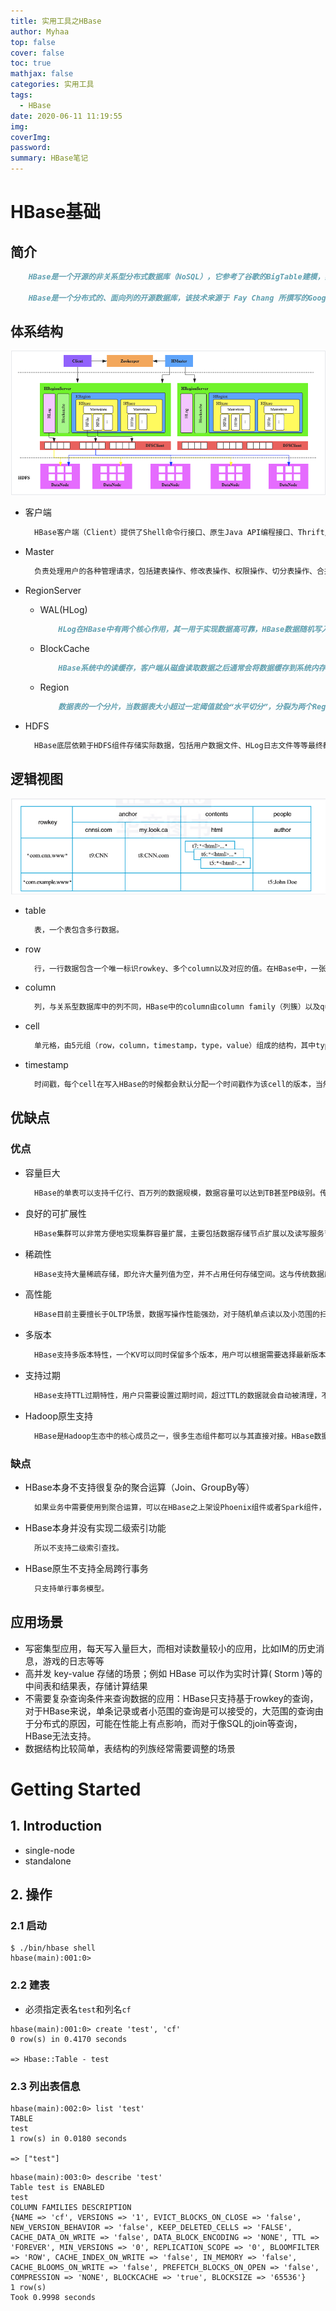 ```yaml
---
title: 实用工具之HBase
author: Myhaa
top: false
cover: false
toc: true
mathjax: false
categories: 实用工具
tags:
  - HBase
date: 2020-06-11 11:19:55
img:
coverImg:
password:
summary: HBase笔记
---
```


# HBase基础

## 简介

```markdown
	HBase是一个开源的非关系型分布式数据库（NoSQL），它参考了谷歌的BigTable建模，实现的编程语言为 Java。它是Apache软件基金会的Hadoop项目的一部分，运行于HDFS文件系统之上，为 Hadoop 提供类似于BigTable 规模的服务。因此，它可以对稀疏文件提供极高的容错率。
	
	HBase是一个分布式的、面向列的开源数据库，该技术来源于 Fay Chang 所撰写的Google论文“Bigtable：一个结构化数据的分布式存储系统”。就像Bigtable利用了Google文件系统（File System）所提供的分布式数据存储一样，HBase在Hadoop之上提供了类似于Bigtable的能力。HBase是Apache的Hadoop项目的子项目。HBase不同于一般的关系数据库，它是一个适合于非结构化数据存储的数据库。另一个不同的是HBase基于列簇的而不是基于行的模式。
```

## 体系结构

![image-20201218163039823](HBase/image-20201218163039823.png)

* 客户端

  ```markdown
  	HBase客户端（Client）提供了Shell命令行接口、原生Java API编程接口、Thrift/REST API编程接口以及MapReduce编程接口。支持所有常见的DML操作以及DDL操作，包括表的创建、删除、修改，以及数据的插入、删除、更新、读取等。其中Thrift/REST API主要用于支持非Java的上层业务需求，MapReduce接口则主要用于批量数据导入以及批量数据读取。
  ```

* Master

  ```markdown
  	负责处理用户的各种管理请求，包括建表操作、修改表操作、权限操作、切分表操作、合并数据分片操作以及Compaction操作；管理集群中所有RegionServer，包括RegionServer中Region的负载均衡、RegionServer的宕机恢复以及Region的迁移；负责过期日志以及文件的清理工作，Master会每隔一段时间检查HDFS中HLog是否过期、HFile是否已经被删除，并在过期之后会将其删除。
  ```

* RegionServer

  * WAL(HLog)

    ```markdown
    	HLog在HBase中有两个核心作用，其一用于实现数据高可靠，HBase数据随机写入并不是直接写入文件，而是先写入缓存，再异步刷新落盘。为了防止缓存数据丢失，数据写入缓存之前需要首先顺序写入HLog，通过这种方式，即使缓存数据丢失，仍然可以通过HLog日志恢复。其二用于实现HBase集群间主从复制，从集群通过回放主集群推送过来的HLog日志实现主从复制。
    ```

  * BlockCache

    ```markdown
    	HBase系统中的读缓存，客户端从磁盘读取数据之后通常会将数据缓存到系统内存中，后续访问同一行数据可以直接从内存中获取而不需要访问磁盘。对于带有大量热点读的业务请求来说，缓存机制会带来极大的性能提升。
    ```

  * Region

    ```markdown
    	数据表的一个分片，当数据表大小超过一定阈值就会“水平切分”，分裂为两个Region。Region是集群负载均衡的基本单位。通常一张表的Region会分布在整个集群的多台RegionServer上，一个RegionServer上会管理多个Region，当然，这些Region一般来自不同的数据表
    ```

* HDFS

  ```markdown
  	HBase底层依赖于HDFS组件存储实际数据，包括用户数据文件、HLog日志文件等等最终都会写入HDFS落盘。HDFS是Hadoop生态圈内最成熟的组件之一，数据默认三副本存储策略可以有效保证数据的高可靠性。HBase内部封装了一个称为DFSClient的HDFS客户端组件负责对HDFS的实际数据进行读写访问。
  ```

## 逻辑视图

![image-20201218164935058](HBase/image-20201218164935058.png)

* table

  ```markdown
  	表，一个表包含多行数据。
  ```

* row

  ```markdown
  	行，一行数据包含一个唯一标识rowkey、多个column以及对应的值。在HBase中，一张表中所有row都按照rowkey的字典序由小到大排序。
  ```

* column

  ```markdown
  	列，与关系型数据库中的列不同，HBase中的column由column family（列簇）以及qualifier（列名）两部分组成，两者中间使用"："相连，比如contents：html，其中contents为列簇，html为列簇下具体一列。column family在表创建的时候需要指定，用户不能随意增减。一个column family下可以设置任意多个qualifier，因此可以理解为HBase中的列可以动态增加，理论上甚至可以扩展到上百万列。
  ```

* cell

  ```markdown
  	单元格，由5元组（row，column，timestamp，type，value）组成的结构，其中type表示Put/Delete这样的操作类型，timestamp代表这个cell的版本。这个结构在数据库中实际是以KV结构存储的，其中（row，column，timestamp，type）是K，value字段对应KV的V。
  ```

* timestamp

  ```markdown
  	时间戳，每个cell在写入HBase的时候都会默认分配一个时间戳作为该cell的版本，当然，用户也可以在写入的时候自带时间戳。HBase支持多版本特性，即同一rowkey、column下可以有多个value存在，这些value使用timestamp作为版本号，版本越大，表示数据越新。
  ```

## 优缺点

### 优点

* 容量巨大

  ```markdown
  	HBase的单表可以支持千亿行、百万列的数据规模，数据容量可以达到TB甚至PB级别。传统的关系型数据库，如Oracle和MySQL等，如果单表记录条数超过亿行，读写性能都会急剧下降，在HBase中并不会出现这样的情况。
  ```

* 良好的可扩展性

  ```markdown
  	HBase集群可以非常方便地实现集群容量扩展，主要包括数据存储节点扩展以及读写服务节点扩展。HBase底层数据存储依赖于HDFS系统，HDFS可以通过简单地增加DataNode实现扩展，HBase读写服务节点也一样，可以通过简单的增加RegionServer节点实现计算层的扩展。
  ```

* 稀疏性

  ```markdown
  	HBase支持大量稀疏存储，即允许大量列值为空，并不占用任何存储空间。这与传统数据库不同，传统数据库对于空值的处理是占用一定存储空间的，这会造成一定程度的存储空间浪费。因此可以使用HBase存储多至上百万列的数据，即使表中存在大量的空值，也不需要任何额外空间。
  ```

* 高性能

  ```markdown
  	HBase目前主要擅长于OLTP场景，数据写操作性能强劲，对于随机单点读以及小范围的扫描读性能也能够得到保证。对于大范围的扫描读可以使用MapReduce提供的API实现更高效的并行扫描。
  ```

* 多版本

  ```markdown
  	HBase支持多版本特性，一个KV可以同时保留多个版本，用户可以根据需要选择最新版本或者某个历史版本。
  ```

* 支持过期

  ```markdown
  	HBase支持TTL过期特性，用户只需要设置过期时间，超过TTL的数据就会自动被清理，不需要用户写程序手动删除。
  ```

* Hadoop原生支持

  ```markdown
  	HBase是Hadoop生态中的核心成员之一，很多生态组件都可以与其直接对接。HBase数据存储依赖于HDFS，这样的架构可以带来很多好处，比如用户可以直接绕过HBase系统操作HDFS文件，高效地完成数据扫描或者数据导入工作；再比如可以利用HDFS提供的多级存储特性（Archival Storage Feature）将HBase根据业务的重要程度进行分级存储，将重要的业务放到SSD，将不重要的业务放到HDD。或者用户可以设置归档时间，进而将最近的数据放在SSD，将归档数据文件放在HDD。另外，HBase对MapReduce的支持也已经有了很多案例，后续还会针对spark做更多的工作。
  ```

### 缺点

* HBase本身不支持很复杂的聚合运算（Join、GroupBy等）

  ```markdown
  	如果业务中需要使用到聚合运算，可以在HBase之上架设Phoenix组件或者Spark组件，前者主要应用于小规模聚合的OLTP场景，后者应用于大规模聚合的OLAP场景。
  ```

* HBase本身并没有实现二级索引功能

  ```markdown
  	所以不支持二级索引查找。
  ```

* HBase原生不支持全局跨行事务

  ```markdown
  	只支持单行事务模型。
  ```

## 应用场景

* 写密集型应用，每天写入量巨大，而相对读数量较小的应用，比如IM的历史消息，游戏的日志等等
* 高并发 key-value 存储的场景；例如 HBase 可以作为实时计算( Storm )等的中间表和结果表，存储计算结果
* 不需要复杂查询条件来查询数据的应用：HBase只支持基于rowkey的查询，对于HBase来说，单条记录或者小范围的查询是可以接受的，大范围的查询由于分布式的原因，可能在性能上有点影响，而对于像SQL的join等查询，HBase无法支持。
* 数据结构比较简单，表结构的列族经常需要调整的场景

# Getting Started

## 1. Introduction

* single-node
* standalone

## 2. 操作

### 2.1 启动

```shell
$ ./bin/hbase shell
hbase(main):001:0>
```

### 2.2 建表

* 必须指定表名`test`和列名`cf`

```hbase
hbase(main):001:0> create 'test', 'cf'
0 row(s) in 0.4170 seconds

=> Hbase::Table - test
```

### 2.3 列出表信息

```hbase
hbase(main):002:0> list 'test'
TABLE
test
1 row(s) in 0.0180 seconds

=> ["test"]
```

```hbase
hbase(main):003:0> describe 'test'
Table test is ENABLED
test
COLUMN FAMILIES DESCRIPTION
{NAME => 'cf', VERSIONS => '1', EVICT_BLOCKS_ON_CLOSE => 'false', NEW_VERSION_BEHAVIOR => 'false', KEEP_DELETED_CELLS => 'FALSE', CACHE_DATA_ON_WRITE => 'false', DATA_BLOCK_ENCODING => 'NONE', TTL => 'FOREVER', MIN_VERSIONS => '0', REPLICATION_SCOPE => '0', BLOOMFILTER => 'ROW', CACHE_INDEX_ON_WRITE => 'false', IN_MEMORY => 'false', CACHE_BLOOMS_ON_WRITE => 'false', PREFETCH_BLOCKS_ON_OPEN => 'false', COMPRESSION => 'NONE', BLOCKCACHE => 'true', BLOCKSIZE => '65536'}
1 row(s)
Took 0.9998 seconds
```

